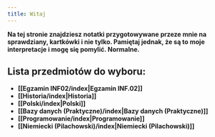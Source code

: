 ```yaml
---
title: Witaj
---
```


**Na tej stronie znajdziesz notatki przygotowywane przeze mnie na sprawdziany, kartkówki i nie tylko. Pamiętaj jednak, że są to moje interpretacje i mogę się pomylić. Normalne.**

## Lista przedmiotów do wyboru:
- **[[Egzamin INF02/index|Egzamin INF.02]]**
- **[[Historia/index|Historia]]**
- **[[Polski/index|Polski]]**
- **[[Bazy danych (Praktyczne)/index|Bazy danych (Praktyczne)]]**
- **[[Programowanie/index|Programowanie]]**
- **[[Niemiecki (Pilachowski)/index|Niemiecki (Pilachowski)]]**